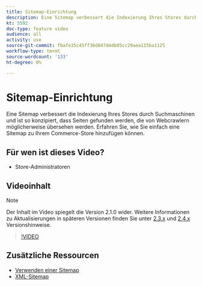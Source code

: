 ```yaml
---
title: Sitemap-Einrichtung
description: Eine Sitemap verbessert die Indexierung Ihres Stores durch Suchmaschinen. Erfahren Sie, wie Sie eine Sitemap für Ihre [!DNL Commerce] im Admin speichern.
kt: 5592
doc-type: feature video
audience: all
activity: use
source-git-commit: fbafe35c45ff36d847d4db05cc29aea115ba1125
workflow-type: tm+mt
source-wordcount: '133'
ht-degree: 0%

---
```



# Sitemap-Einrichtung

Eine Sitemap verbessert die Indexierung Ihres Stores durch Suchmaschinen und ist so konzipiert, dass Seiten gefunden werden, die von Webcrawlern möglicherweise übersehen werden. Erfahren Sie, wie Sie einfach eine Sitemap zu Ihrem Commerce-Store hinzufügen können.

## Für wen ist dieses Video?

- Store-Administratoren

## Videoinhalt

>[!NOTE]
>
>Der Inhalt im Video spiegelt die Version 2.1.0 wider. Weitere Informationen zu Aktualisierungen in späteren Versionen finden Sie unter [2.3.x](https://devdocs.magento.com/guides/v2.3/release-notes/bk-release-notes.html) und [2.4.x](https://devdocs.magento.com/guides/v2.4/release-notes/bk-release-notes.html) Versionshinweise.

>[!VIDEO](https://video.tv.adobe.com/v/35748?quality=12&learn=on)

## Zusätzliche Ressourcen

- [Verwenden einer Sitemap](https://docs.magento.com/user-guide/marketing/sitemap-xml.html)
- [XML-Sitemap](https://docs.magento.com/user-guide/configuration/catalog/xml-sitemap.html)
